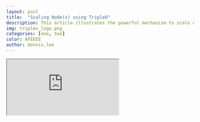 ```yaml
---
layout: post
title:  "Scaling Node(s) using TripleO"
description: This article illustrates the powerful mechanism to scale out physical server using TripleO.
img: tripleo_logo.png
categories: [one, two]
color: AFEEEE
author: dennis.lee
---
```


<iframe src="https://docs.google.com/document/d/e/2PACX-1vRVS2-CX6KpVC7YU8gjK6w7CCRwim8EHKt1bQ2F1KMFKPN7vTQf8DWeYUuWxC7OMKYlqOh4rLW7BO-C/pub?embedded=true"></iframe>

